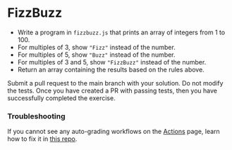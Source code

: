 # FizzBuzz

- Write a program in `fizzbuzz.js` that prints an array of integers from 1 to 100.
- For multiples of 3, show `"Fizz"` instead of the number.
- For multiples of 5, show `"Buzz"` instead of the number.
- For multiples of 3 and 5, show `"FizzBuzz"` instead of the number.
- Return an array containing the results based on the rules above.

Submit a pull request to the main branch with your solution. Do not modify the tests. Once you have created a PR with passing tests, then you have successfully completed the exercise.

### Troubleshooting

If you cannot see any auto-grading workflows on the [Actions](../../actions) page, learn how to fix it in [this repo](https://github.com/microverse-students/autograding-troubles-js/blob/main/README.md).

